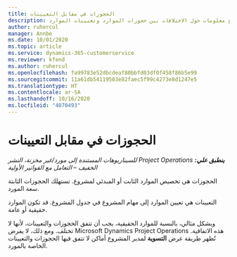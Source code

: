 ```yaml
---
title: الحجوزات في مقابل التعيينات
description: يوفر هذا الموضوع معلومات حول الاختلافات بين حجوزات الموارد وتعيينات الموارد.
author: ruhercul
manager: Annbe
ms.date: 10/01/2020
ms.topic: article
ms.service: dynamics-365-customerservice
ms.reviewer: kfend
ms.author: ruhercul
ms.openlocfilehash: fa99783e52dbcdeaf80bbfd03df0f458f86b5e99
ms.sourcegitcommit: 11a61db54119503e82faec5f99c4273e8d1247e5
ms.translationtype: HT
ms.contentlocale: ar-SA
ms.lasthandoff: 10/16/2020
ms.locfileid: "4070493"
---
```

# <a name="bookings-vs-assignments"></a>الحجوزات في مقابل التعيينات

_**ينطبق علي:** ‏‫Project Operations للسيناريوهات المستندة إلى مورد/غير مخزنة‬، ‏‫النشر الخفيف – التعامل مع الفواتير الأولية‬_

الحجوزات هي تخصيص الموارد الثابت أو المبدئي لمشروع. تستهلك الحجوزات الثابتة سعة المورد. 

التعيينات هي تعيين الموارد إلى مهام المشروع في جدول المشروع. قد تكون الموارد حقيقية أو عامة. 

وبشكل مثالي، بالنسبة للموارد الحقيقية، يجب أن تتفق الحجوزات والتعيينات، لأنها لا تختلف. ومع ذلك، لا يفرض Microsoft Dynamics Project Operations هذه الاتفاقية. تُظهر طريقة عرض **التسوية** لمدير المشروع أماكن لا تتفق فيها الحجوزات والتعيينات الخاصة بالمورد.
